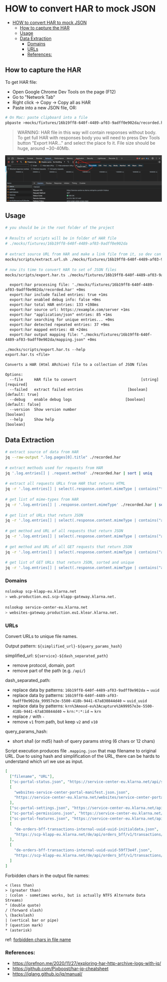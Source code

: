 # HOW to convert HAR to mock JSON

- [HOW to convert HAR to mock JSON](#how-to-convert-har-to-mock-json)
  - [How to capture the HAR](#how-to-capture-the-har)
  - [Usage](#usage)
  - [Data Extraction](#data-extraction)
    - [Domains](#domains)
    - [URLs](#urls)
    - [References:](#references)

## How to capture the HAR

To get HAR file:

- Open Google Chrome Dev Tools on the page (F12)
- Go to "Network Tab"
- Right click -> Copy -> Copy all as HAR
- Paste into a new JSON file, OR:

```bash
# On Mac: paste clipboard into a file
pbpaste >mocks/fixtures/16b19ff8-640f-4489-af03-9adff0e902da/recorded.har
```

> WARNING: HAR file in this way will contain responses without body. To get full HAR with responses body
> you will need to press Dev Tools button "Export HAR..." and select the place fo it. File size should be
> huge, around ~30-40Mb.

![Export HAR](./export-har.png)

## Usage

```bash
# you should be in the root folder of the project

# Results of scripts will be in folder of HAR file
# ./mocks/fixtures/16b19ff8-640f-4489-af03-9adff0e902da

# extract source URL from HAR and make a link file from it, so dev can open the source easily
mocks/scripts/extract.url.sh ./mocks/fixtures/16b19ff8-640f-4489-af03-9adff0e902da/recorded.har

# now its time to convert HAR to set of JSON files
mocks/scripts/export.har.ts ./mocks/fixtures/16b19ff8-640f-4489-af03-9adff0e902da/recorded.har
```

```text
  export:har processing file: './mocks/fixtures/16b19ff8-640f-4489-af03-9adff0e902da/recorded.har' +0ms
  export:har include failed entries: true +1ms
  export:har enabled debug info: false +0ms
  export:har total HAR entries: 133 +198ms
  export:har source url: https://example.com/server +1ms
  export:har "application/json" entries: 85 +1ms
  export:har searching for unique entries... +0ms
  export:har detected repeated entries: 37 +9ms
  export:har mapped entries: 48 +24ms
  export:har output mapping file: "./mocks/fixtures/16b19ff8-640f-4489-af03-9adff0e902da/mapping.json" +0ms

./mocks/scripts/export.har.ts --help
export.har.ts <file>

Converts a HAR (Html ARchive) file to a collection of JSON files

Options:
  --file     HAR file to convert                             [string] [required]
  --failed   extract failed entries                    [boolean] [default: true]
  --debug    enable debug logs                        [boolean] [default: false]
  --version  Show version number                                       [boolean]
  --help     Show help                                                 [boolean]
```

## Data Extraction

```bash
# extract source of data from HAR
jq --raw-output ".log.pages[0].title" ./recorded.har

# extract methods used for requests from HAR
jq '.log.entries[] | .request.method' ./recorded.har | sort | uniq

# extract all requests URLs from HAR that returns HTML
jq -r '.log.entries[] | select(.response.content.mimeType | contains("text/html")) | .request.url' ./recorded.har

# get list of mime-types from HAR
jq -r '.log.entries[] | .response.content.mimeType' ./recorded.har | sort | uniq

# get list of URLs that return JSON
jq -r '.log.entries[] | select(.response.content.mimeType | contains("application/json")) | .request.url' ./recorded.har

# get method and URL of all requests that return JSON
jq -r '.log.entries[] | select(.response.content.mimeType | contains("application/json")) | { method: .request.method, url: .request.url }' ./recorded.har

# get method and URL of all GET requests that return JSON
jq -r '.log.entries[] | select(.response.content.mimeType | contains("application/json")) | select(.request.method | contains("GET")) | { method: .request.method, url: .request.url }' ./recorded.har

# get list of GET URLs that return JSON, sorted and unique
jq -r '.log.entries[] | select(.response.content.mimeType | contains("application/json")) | select(.request.method | contains("GET")) | .request.url' ./recorded.har | sort | uniq

```

### Domains

```bash
nslookup scp-klapp-eu.klarna.net
> web.production.eu1.scp-klapp-gateway.klarna.net.

nslookup service-center-eu.klarna.net
> websites-gateway.production.eu1.klear.klarna.net.
```

### URLs

Convert URLs to unique file names.

Output pattern: `${simplified_url}-${query_params_hash}`

simplified_url: `${service}-${dash_separated_path}`

- remove protocol, domain, port
- remove part of the path (e.g. `/api/`)

dash_separated_path:

- replace data by patterns: `16b19ff8-640f-4489-af03-9adff0e902da` ~ `uuid`
- replace data by patterns: `16b19ff8-640f-4489-af03-9adff0e902da_99957e3e-5500-418b-9441-67a830844d40` ~ `uuid_uuid`
- replace data by patterns: `krn%3Amood-eu%3Acapture%3A99957e3e-5500-418b-9441-67a830844d40` ~ `krn:*:*:id` ~ `krn`
- replace `/` with `-`
- remove `v1` from path, but keep `v2` and `v10`

query_params_hash:

- short sha1 (or md5) hash of query params string (6 chars or 12 chars)

Script execution produces file `.mapping.json` that map filename to original URL. Due to using hash and simplification of the URL, there can be hards to understand which url we use as input.

```json
[
  ["filename", "URL"],
  ["sc-portal-status.json", "https://service-center-eu.klarna.net/api/sc-portal/v1/status"],
  [
    "websites-service-center-portal-manifest.json.json",
    "https://service-center-eu.klarna.net/websites/service-center-portal/manifest.json"
  ],
  ["sc-portal-settings.json", "https://service-center-eu.klarna.net/api/sc-portal/v1/settings"],
  ["sc-portal-permissions.json", "https://service-center-eu.klarna.net/api/sc-portal/v1/permissions"],
  ["sc-portal-features.json", "https://service-center-eu.klarna.net/api/sc-portal/v1/features"],
  [
    "de-orders-bff-transactions-internal-uuid-uuid-initialdata.json",
    "https://scp-klapp-eu.klarna.net/de/api/orders_bff/v1/transactions/internal/16b19ff8-640f-4489-af03-9adff0e902da_99957e3e-5500-418b-9441-67a830844d40/initialData"
  ],
  [
    "de-orders-bff-transactions-internal-uuid-uuid-59f73e4f.json",
    "https://scp-klapp-eu.klarna.net/de/api/orders_bff/v1/transactions/internal/16b19ff8-640f-4489-af03-9adff0e902da_99957e3e-5500-418b-9441-67a830844d40?darkMode=false"
  ]
]
```

Forbidden chars in the output file names:

```text
< (less than)
> (greater than)
: (colon - sometimes works, but is actually NTFS Alternate Data Streams)
" (double quote)
/ (forward slash)
\ (backslash)
| (vertical bar or pipe)
? (question mark)
* (asterisk)
```

ref: [forbidden chars in file name](https://stackoverflow.com/a/31976060)

### References:

- https://lorefnon.me/2020/11/27/exploring-har-http-archive-logs-with-jq/
- https://github.com/Pixboost/har-jq-cheatsheet
- https://jqlang.github.io/jq/manual/
